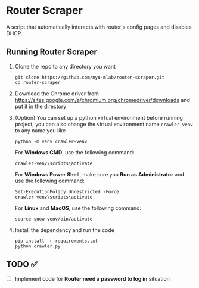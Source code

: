 # Router Scraper

A script that automatically interacts with router's config pages and disables DHCP.

## Running Router Scraper
1. Clone the repo to any directory you want
    ```
    git clone https://github.com/nyu-mlab/router-scraper.git
    cd router-scraper
    ```
2. Download the Chrome driver from https://sites.google.com/a/chromium.org/chromedriver/downloads and put it in the directory
3. (Option) You can set up a python virtual environment before running project, you can also change the virtual environment name
    ```crawler-venv``` to any name you like
    ```
    python -m venv crawler-venv
    ```

    For **Windows CMD**, use the following command:
    ```
    crawler-venv\scripts\activate
    ```

    For **Windows Power Shell**, make sure you **Run as Administrator** and use the following command:
    ```
    Set-ExecutionPolicy Unrestricted -Force
    crawler-venv\scripts\activate
    ```
    For **Linux** and **MacOS**, use the following command:
    ```
    source snow-venv/bin/activate
    ```
4. Install the dependency and run the code
    ```
    pip install -r requirements.txt
    python crawler.py
    ```  
## TODO :white_check_mark:
- [ ] Implement code for **Router need a password to log in** situation

